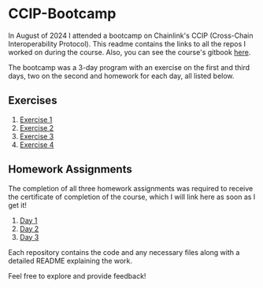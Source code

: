 # CCIP-Bootcamp
In August of 2024 I attended a bootcamp on Chainlink's CCIP (Cross-Chain Interoperability Protocol). This readme contains the links to all the repos I worked on during the course. Also, you can see the course's gitbook [here](https://cll-devrel.gitbook.io/ccip-bootcamp).

The bootcamp was a 3-day program with an exercise on the first and third days, two on the second and homework for each day, all listed below.

## Exercises
1. [Exercise 1](https://github.com/arynyestos/CCIP-Bootcamp-Exercise1)
1. [Exercise 2](https://github.com/arynyestos/CCIP-Bootcamp-Exercise2)
1. [Exercise 3](https://github.com/arynyestos/CCIP-Bootcamp-Exercise3)
1. [Exercise 4](https://github.com/arynyestos/CCIP-Bootcamp-Exercise4)

## Homework Assignments

The completion of all three homework assignments was required to receive the certificate of completion of the course, which I will link here as soon as I get it!

1. [Day 1](https://github.com/arynyestos/CCIP-Bootcamp-Homework1)
2. [Day 2](https://github.com/arynyestos/CCIP-Bootcamp-Homework2)
3. [Day 3](https://github.com/arynyestos/CCIP-Bootcamp-Homework3)

Each repository contains the code and any necessary files along with a detailed README explaining the work.

Feel free to explore and provide feedback!



